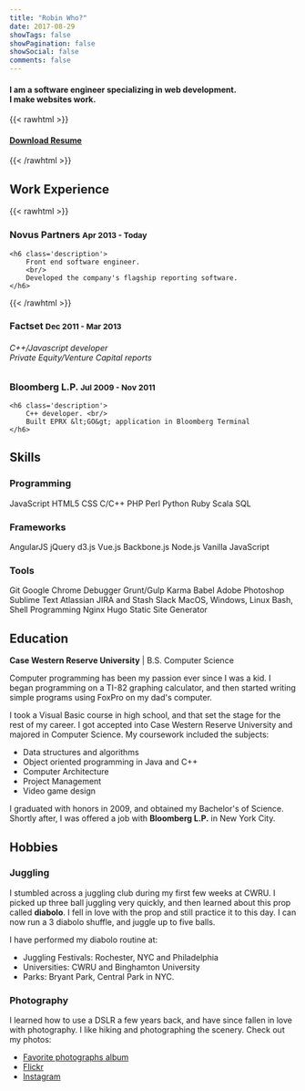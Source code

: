 ```yaml
---
title: "Robin Who?"
date: 2017-08-29
showTags: false
showPagination: false
showSocial: false
comments: false
---
```

<h4 class='text-center'>
    I am a software engineer specializing in web development.
    <br/>
    I make websites work.
</h4>

{{< rawhtml >}}
<h4 class='text-right'>
    <a href='https://drive.google.com/file/d/0Bx7jWqaALYRXeXdidFVEdnRpMzQ/view?usp=sharing'>Download Resume</a>
</h4>
{{< /rawhtml >}}

## Work Experience

{{< rawhtml >}}
<div class='display-card experience-card'>
    <h3 class='company'>Novus Partners <small class='dates'>Apr 2013 - Today</small></h3>

    <h6 class='description'>
        Front end software engineer.
        <br/>
        Developed the company's flagship reporting software.
    </h6>
</div>
{{< /rawhtml >}}

<div class='display-card experience-card'>
    <h3 class='company'>Factset <small class='dates'>Dec 2011 - Mar 2013</small></h3>
    <h6 class='description'>
        C++/Javascript developer<br/>
        Private Equity/Venture Capital reports
    </h6>
</div>

<div class='display-card experience-card'>
    <h3 class='company'>Bloomberg L.P. <small class='dates'>Jul 2009 - Nov 2011</small></h3>

    <h6 class='description'>
        C++ developer. <br/>
        Built EPRX &lt;GO&gt; application in Bloomberg Terminal
    </h6>
</div>
<div class='clearfix'></div>

## Skills

<div class='display-card skills'>
    <h3 class='skill-category'>Programming</h3>
    <span class='tooltip--top' data-tooltip='My primary programming language.'>JavaScript</span>
    <span>HTML5</span>
    <span>CSS</span>
    <span>C/C++</span>
    <span>PHP</span>
    <span>Perl</span>
    <span>Python</span>
    <span>Ruby</span>
    <span>Scala</span>
    <span>SQL</span>
</div>

<div class='display-card skills'>
    <h3 class='skill-category'>Frameworks</h3>
    <span class='tooltip--top' data-tooltip="Learned at Novus Partners.">AngularJS</span>
    <span>jQuery</span>
    <span>d3.js</span>
    <span>Vue.js</span>
    <span>Backbone.js</span>
    <span>Node.js</span>
    <span>Vanilla JavaScript</span>
</div>

<div class='display-card skills'>
    <h3 class='skill-category'>Tools</h3>
    <span>Git</span>
    <span>Google Chrome Debugger</span>
    <span>Grunt/Gulp</span>
    <span class='tooltip--top' data-tooltip="I am a believer in Test Driven Development">Karma</span>
    <span class='tooltip--top' data-tooltip="Learning ES6 now.">Babel</span>
    <span>Adobe Photoshop</span>
    <span>Sublime Text</span>
    <span>Atlassian JIRA and Stash</span>
    <span>Slack</span>
    <span>MacOS, Windows, Linux</span>
    <span>Bash, Shell Programming</span>
    <span>Nginx</span>
    <span class='tooltip--top' data-tooltip="Tool I used to built this website">Hugo Static Site Generator</span>
</div>


## Education

**Case Western Reserve University**
| B.S. Computer Science

Computer programming has been my passion ever since I was a kid. I began programming on a TI-82 graphing calculator, and then started writing simple programs using FoxPro on my dad's computer.

I took a Visual Basic course in high school, and that set the stage for the rest of my career.  I got accepted into Case Western Reserve University and majored in Computer Science. My coursework included the subjects:

* Data structures and algorithms
* Object oriented programming in Java and C++
* Computer Architecture
* Project Management
* Video game design

I graduated with honors in 2009, and obtained my Bachelor's of Science. Shortly after, I was offered a job with **Bloomberg L.P.** in New York City.

## Hobbies

### Juggling

I stumbled across a juggling club during my first few weeks at CWRU.  I picked up three ball juggling very quickly, and then learned about this prop called **diabolo**.  I fell in love with the prop and still practice it to this day.  I can now run a 3 diabolo shuffle, and juggle up to five balls.

I have performed my diabolo routine at:

* Juggling Festivals: Rochester, NYC and Philadelphia
* Universities: CWRU and Binghamton University
* Parks: Bryant Park, Central Park in NYC.

### Photography

I learned how to use a DSLR a few years back, and have since fallen in love with photography.  I like hiking and photographing the scenery.  Check out my photos:

* [Favorite photographs album](/photo-faves/)
* [Flickr](https://www.flickr.com/photos/robinfhu)
* [Instagram](https://www.instagram.com/robinfhu/)
